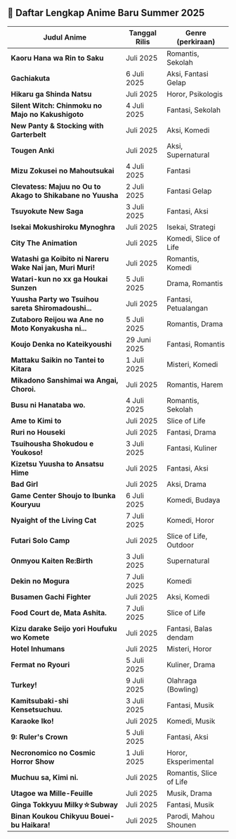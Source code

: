 ## 🌱 Daftar Lengkap Anime Baru Summer 2025

| Judul Anime | Tanggal Rilis | Genre (perkiraan) |
|-------------|----------------|-------------------|
| **Kaoru Hana wa Rin to Saku** | Juli 2025 | Romantis, Sekolah |
| **Gachiakuta** | 6 Juli 2025 | Aksi, Fantasi Gelap |
| **Hikaru ga Shinda Natsu** | Juli 2025 | Horor, Psikologis |
| **Silent Witch: Chinmoku no Majo no Kakushigoto** | 4 Juli 2025 | Fantasi, Sekolah |
| **New Panty & Stocking with Garterbelt** | Juli 2025 | Aksi, Komedi |
| **Tougen Anki** | Juli 2025 | Aksi, Supernatural |
| **Mizu Zokusei no Mahoutsukai** | 4 Juli 2025 | Fantasi |
| **Clevatess: Majuu no Ou to Akago to Shikabane no Yuusha** | 2 Juli 2025 | Fantasi Gelap |
| **Tsuyokute New Saga** | 3 Juli 2025 | Fantasi, Aksi |
| **Isekai Mokushiroku Mynoghra** | Juli 2025 | Isekai, Strategi |
| **City The Animation** | Juli 2025 | Komedi, Slice of Life |
| **Watashi ga Koibito ni Nareru Wake Nai jan, Muri Muri!** | Juli 2025 | Romantis, Komedi |
| **Watari-kun no xx ga Houkai Sunzen** | 5 Juli 2025 | Drama, Romantis |
| **Yuusha Party wo Tsuihou sareta Shiromadoushi...** | Juli 2025 | Fantasi, Petualangan |
| **Zutaboro Reijou wa Ane no Moto Konyakusha ni...** | 5 Juli 2025 | Romantis, Drama |
| **Koujo Denka no Kateikyoushi** | 29 Juni 2025 | Fantasi, Romantis |
| **Mattaku Saikin no Tantei to Kitara** | 1 Juli 2025 | Misteri, Komedi |
| **Mikadono Sanshimai wa Angai, Choroi.** | Juli 2025 | Romantis, Harem |
| **Busu ni Hanataba wo.** | 4 Juli 2025 | Romantis, Sekolah |
| **Ame to Kimi to** | Juli 2025 | Slice of Life |
| **Ruri no Houseki** | Juli 2025 | Fantasi, Drama |
| **Tsuihousha Shokudou e Youkoso!** | 3 Juli 2025 | Fantasi, Kuliner |
| **Kizetsu Yuusha to Ansatsu Hime** | Juli 2025 | Fantasi, Aksi |
| **Bad Girl** | Juli 2025 | Aksi, Drama |
| **Game Center Shoujo to Ibunka Kouryuu** | 6 Juli 2025 | Komedi, Budaya |
| **Nyaight of the Living Cat** | 7 Juli 2025 | Komedi, Horor |
| **Futari Solo Camp** | Juli 2025 | Slice of Life, Outdoor |
| **Onmyou Kaiten Re:Birth** | 3 Juli 2025 | Supernatural |
| **Dekin no Mogura** | 7 Juli 2025 | Komedi |
| **Busamen Gachi Fighter** | Juli 2025 | Aksi, Komedi |
| **Food Court de, Mata Ashita.** | 7 Juli 2025 | Slice of Life |
| **Kizu darake Seijo yori Houfuku wo Komete** | Juli 2025 | Fantasi, Balas dendam |
| **Hotel Inhumans** | Juli 2025 | Misteri, Horor |
| **Fermat no Ryouri** | 5 Juli 2025 | Kuliner, Drama |
| **Turkey!** | 9 Juli 2025 | Olahraga (Bowling) |
| **Kamitsubaki-shi Kensetsuchuu.** | 3 Juli 2025 | Fantasi, Musik |
| **Karaoke Iko!** | Juli 2025 | Komedi, Musik |
| **9: Ruler's Crown** | 5 Juli 2025 | Fantasi, Aksi |
| **Necronomico no Cosmic Horror Show** | 1 Juli 2025 | Horor, Eksperimental |
| **Muchuu sa, Kimi ni.** | Juli 2025 | Romantis, Slice of Life |
| **Utagoe wa Mille-Feuille** | Juli 2025 | Musik, Drama |
| **Ginga Tokkyuu Milky☆Subway** | Juli 2025 | Fantasi, Musik |
| **Binan Koukou Chikyuu Bouei-bu Haikara!** | Juli 2025 | Parodi, Mahou Shounen |
